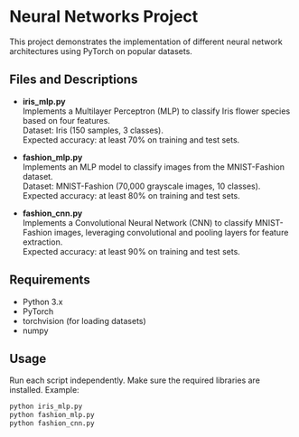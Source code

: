 # Neural Networks Project

This project demonstrates the implementation of different neural network architectures using PyTorch on popular datasets.

## Files and Descriptions

- **iris_mlp.py**  
  Implements a Multilayer Perceptron (MLP) to classify Iris flower species based on four features.  
  Dataset: Iris (150 samples, 3 classes).  
  Expected accuracy: at least 70% on training and test sets.

- **fashion_mlp.py**  
  Implements an MLP model to classify images from the MNIST-Fashion dataset.  
  Dataset: MNIST-Fashion (70,000 grayscale images, 10 classes).  
  Expected accuracy: at least 80% on training and test sets.

- **fashion_cnn.py**  
  Implements a Convolutional Neural Network (CNN) to classify MNIST-Fashion images, leveraging convolutional and pooling layers for feature extraction.  
  Expected accuracy: at least 90% on training and test sets.

## Requirements

- Python 3.x  
- PyTorch  
- torchvision (for loading datasets)  
- numpy

## Usage

Run each script independently. Make sure the required libraries are installed. Example:

```bash
python iris_mlp.py
python fashion_mlp.py
python fashion_cnn.py
